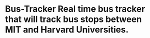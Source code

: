 # Bus-Tracker Real time bus tracker that will track bus stops between MIT and Harvard Universities.
